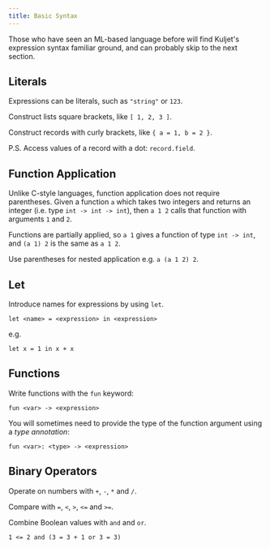```yaml
---
title: Basic Syntax
---
```


Those who have seen an ML-based language before will find Kuljet's
expression syntax familiar ground, and can probably skip to the
next section.

## Literals

Expressions can be literals, such as `"string"` or `123`.

Construct lists square brackets, like `[ 1, 2, 3 ]`.

Construct records with curly brackets, like `{ a = 1, b = 2 }`.

P.S. Access values of a record with a dot: `record.field`.

## Function Application

Unlike C-style languages, function application does not require
parentheses.  Given a function `a` which takes two integers and
returns an integer (i.e. type `int -> int -> int`), then `a 1 2` calls that
function with arguments `1` and `2`.

Functions are partially applied, so `a 1` gives a function of type
`int -> int`, and `(a 1) 2` is the same as `a 1 2`.

Use parentheses for nested application e.g. `a (a 1 2) 2`.


## Let

Introduce names for expressions by using `let`.

```kuljet
let <name> = <expression> in <expression>
```

e.g.

```kuljet
let x = 1 in x + x
```

## Functions

Write functions with the `fun` keyword:

```kuljet
fun <var> -> <expression>
```

You will sometimes need to provide the type of the function argument using
a *type annotation*:

```kuljet
fun <var>: <type> -> <expression>
```

## Binary Operators

Operate on numbers with `+`, `-`, `*` and `/`.

Compare with `=`, `<`, `>`, `<=` and `>=`.

Combine Boolean values with `and` and `or`.

```kuljet
1 <= 2 and (3 = 3 + 1 or 3 = 3)
```

